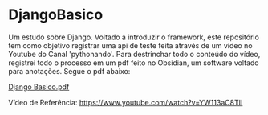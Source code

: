 # DjangoBasico
Um estudo sobre Django. Voltado a introduzir o framework, este repositório tem como objetivo registrar uma api de teste feita através de um vídeo no Youtube do Canal 'pythonando'.
Para destrinchar todo o conteúdo do vídeo, registrei todo o processo em um pdf feito no Obsidian, um software voltado para anotações. Segue o pdf abaixo:

[Django Basico.pdf](https://github.com/user-attachments/files/17003952/Django.Basico.pdf)

Vídeo de Referência: https://www.youtube.com/watch?v=YW113aC8TII
